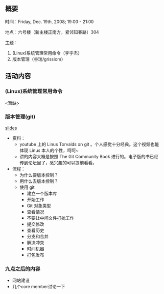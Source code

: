 ## 概要 ##

时间：Friday, Dec. 19th, 2008; 19:00 - 21:00

地点：六号楼（新主楼正南方，紧邻知春路）304

主题：
  1. (Linux)系统管理常用命令（李宇杰）
  1. 版本管理（谷瑞/grissiom）

## 活动内容 ##

### (Linux)系统管理常用命令 ###
<暂缺>

### 版本管理(git) ###

[slides](http://bhosc.googlecode.com/files/2008-12-19%20_git-talk.pdf)

  * 资料：
    * youtube 上的 Linus Torvalds on git 。个人感觉十分经典。这个视频也能体现 Linus 本人的个性，呵呵~
    * 讲的内容大概是按照 The Git Community Book 进行的。电子版的书已经传到论坛里了，感兴趣的可以提前看看。
  * 流程：
    * 为什么要版本控制？
    * 用什么去版本控制？
    * 使用 git
      * 建立一个版本库
      * 开始工作
      * Git 对象类型
      * 查看情况
      * 不要让中间文件打扰工作
      * 提交修改
      * 查看历史
      * 分支和合并
      * 解决冲突
      * 时间机器
      * 打包发布



### 九点之后的内容 ###
  * 网站建设
  * 几个core member讨论一下
